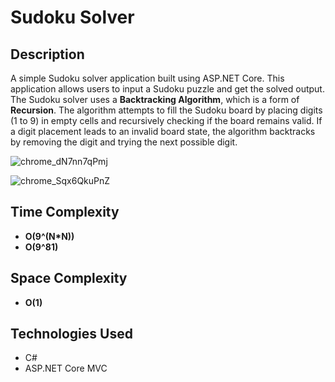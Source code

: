 # Sudoku Solver

## Description
A simple Sudoku solver application built using ASP.NET Core. This application allows users to input a Sudoku puzzle and get the solved output.
The Sudoku solver uses a **Backtracking Algorithm**, which is a form of **Recursion**. The algorithm attempts to fill the Sudoku board by placing digits (1 to 9) in empty cells and recursively checking if the board remains valid. If a digit placement leads to an invalid board state, the algorithm backtracks by removing the digit and trying the next possible digit.

![chrome_dN7nn7qPmj](https://github.com/user-attachments/assets/9c350ca9-f320-4022-b6f8-6a4f36a522a6)

![chrome_Sqx6QkuPnZ](https://github.com/user-attachments/assets/6b0df866-395b-4f60-befc-7a0b4da27ee3)

## Time Complexity
- **O(9^(N*N))**
- **O(9^81)**

## Space Complexity
- **O(1)**

## Technologies Used
- C#
- ASP.NET Core MVC
